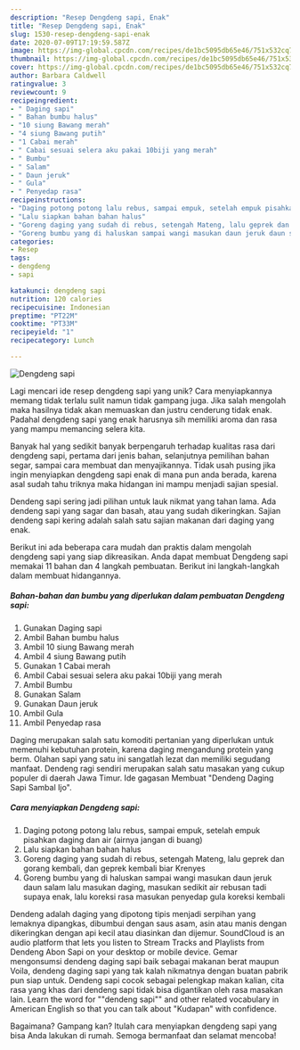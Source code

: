```yaml
---
description: "Resep Dengdeng sapi, Enak"
title: "Resep Dengdeng sapi, Enak"
slug: 1530-resep-dengdeng-sapi-enak
date: 2020-07-09T17:19:59.587Z
image: https://img-global.cpcdn.com/recipes/de1bc5095db65e46/751x532cq70/dengdeng-sapi-foto-resep-utama.jpg
thumbnail: https://img-global.cpcdn.com/recipes/de1bc5095db65e46/751x532cq70/dengdeng-sapi-foto-resep-utama.jpg
cover: https://img-global.cpcdn.com/recipes/de1bc5095db65e46/751x532cq70/dengdeng-sapi-foto-resep-utama.jpg
author: Barbara Caldwell
ratingvalue: 3
reviewcount: 9
recipeingredient:
- " Daging sapi"
- " Bahan bumbu halus"
- "10 siung Bawang merah"
- "4 siung Bawang putih"
- "1 Cabai merah"
- " Cabai sesuai selera aku pakai 10biji yang merah"
- " Bumbu"
- " Salam"
- " Daun jeruk"
- " Gula"
- " Penyedap rasa"
recipeinstructions:
- "Daging potong potong lalu rebus, sampai empuk, setelah empuk pisahkan daging dan air (airnya jangan di buang)"
- "Lalu siapkan bahan bahan halus"
- "Goreng daging yang sudah di rebus, setengah Mateng, lalu geprek dan gorang kembali, dan geprek kembali biar Krenyes"
- "Goreng bumbu yang di haluskan sampai wangi masukan daun jeruk daun salam lalu masukan daging, masukan sedikit air rebusan tadi supaya enak, lalu koreksi rasa masukan penyedap gula koreksi kembali"
categories:
- Resep
tags:
- dengdeng
- sapi

katakunci: dengdeng sapi 
nutrition: 120 calories
recipecuisine: Indonesian
preptime: "PT22M"
cooktime: "PT33M"
recipeyield: "1"
recipecategory: Lunch

---
```



![Dengdeng sapi](https://img-global.cpcdn.com/recipes/de1bc5095db65e46/751x532cq70/dengdeng-sapi-foto-resep-utama.jpg)

Lagi mencari ide resep dengdeng sapi yang unik? Cara menyiapkannya memang tidak terlalu sulit namun tidak gampang juga. Jika salah mengolah maka hasilnya tidak akan memuaskan dan justru cenderung tidak enak. Padahal dengdeng sapi yang enak harusnya sih memiliki aroma dan rasa yang mampu memancing selera kita.

Banyak hal yang sedikit banyak berpengaruh terhadap kualitas rasa dari dengdeng sapi, pertama dari jenis bahan, selanjutnya pemilihan bahan segar, sampai cara membuat dan menyajikannya. Tidak usah pusing jika ingin menyiapkan dengdeng sapi enak di mana pun anda berada, karena asal sudah tahu triknya maka hidangan ini mampu menjadi sajian spesial.

Dendeng sapi sering jadi pilihan untuk lauk nikmat yang tahan lama. Ada dendeng sapi yang sagar dan basah, atau yang sudah dikeringkan. Sajian dendeng sapi kering adalah salah satu sajian makanan dari daging yang enak.


Berikut ini ada beberapa cara mudah dan praktis dalam mengolah dengdeng sapi yang siap dikreasikan. Anda dapat membuat Dengdeng sapi memakai 11 bahan dan 4 langkah pembuatan. Berikut ini langkah-langkah dalam membuat hidangannya.

<!--inarticleads1-->

##### Bahan-bahan dan bumbu yang diperlukan dalam pembuatan Dengdeng sapi:

1. Gunakan  Daging sapi
1. Ambil  Bahan bumbu halus
1. Ambil 10 siung Bawang merah
1. Ambil 4 siung Bawang putih
1. Gunakan 1 Cabai merah
1. Ambil  Cabai sesuai selera aku pakai 10biji yang merah
1. Ambil  Bumbu
1. Gunakan  Salam
1. Gunakan  Daun jeruk
1. Ambil  Gula
1. Ambil  Penyedap rasa


Daging merupakan salah satu komoditi pertanian yang diperlukan untuk memenuhi kebutuhan protein, karena daging mengandung protein yang berm. Olahan sapi yang satu ini sangatlah lezat dan memiliki segudang manfaat. Dendeng ragi sendiri merupakan salah satu masakan yang cukup populer di daerah Jawa Timur. Ide gagasan Membuat &#34;Dendeng Daging Sapi Sambal Ijo&#34;. 

<!--inarticleads2-->

##### Cara menyiapkan Dengdeng sapi:

1. Daging potong potong lalu rebus, sampai empuk, setelah empuk pisahkan daging dan air (airnya jangan di buang)
1. Lalu siapkan bahan bahan halus
1. Goreng daging yang sudah di rebus, setengah Mateng, lalu geprek dan gorang kembali, dan geprek kembali biar Krenyes
1. Goreng bumbu yang di haluskan sampai wangi masukan daun jeruk daun salam lalu masukan daging, masukan sedikit air rebusan tadi supaya enak, lalu koreksi rasa masukan penyedap gula koreksi kembali


Dendeng adalah daging yang dipotong tipis menjadi serpihan yang lemaknya dipangkas, dibumbui dengan saus asam, asin atau manis dengan dikeringkan dengan api kecil atau diasinkan dan dijemur. SoundCloud is an audio platform that lets you listen to Stream Tracks and Playlists from Dendeng Abon Sapi on your desktop or mobile device. Gemar mengonsumsi dendeng daging sapi baik sebagai makanan berat maupun Voila, dendeng daging sapi yang tak kalah nikmatnya dengan buatan pabrik pun siap untuk. Dendeng sapi cocok sebagai pelengkap makan kalian, cita rasa yang khas dari dendeng sapi tidak bisa digantikan oleh rasa masakan lain. Learn the word for &#34;&#34;dendeng sapi&#34;&#34; and other related vocabulary in American English so that you can talk about &#34;Kudapan&#34; with confidence. 

Bagaimana? Gampang kan? Itulah cara menyiapkan dengdeng sapi yang bisa Anda lakukan di rumah. Semoga bermanfaat dan selamat mencoba!
